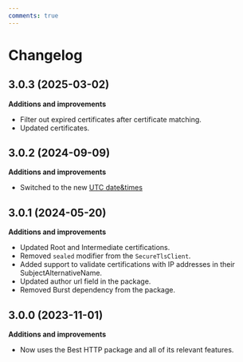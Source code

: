 ```yaml
---
comments: true
---
```


# Changelog

## 3.0.3 (2025-03-02)

__Additions and improvements__

- Filter out expired certificates after certificate matching.
- Updated certificates.

## 3.0.2 (2024-09-09)

__Additions and improvements__

- Switched to the new [UTC date&times](../HTTP/changelog.md)

## 3.0.1 (2024-05-20)

__Additions and improvements__

- Updated Root and Intermediate certifications.
- Removed `sealed` modifier from the `SecureTlsClient`.
- Added support to validate certifications with IP addresses in their SubjectAlternativeName.
- Updated author url field in the package.
- Removed Burst dependency from the package.

## 3.0.0 (2023-11-01)

__Additions and improvements__

- Now uses the Best HTTP package and all of its relevant features.